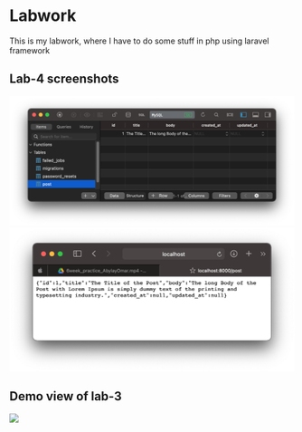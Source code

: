 # Labwork
This is my labwork, where I have to do some stuff in php using laravel framework

## Lab-4 screenshots

![](https://github.com/zhussupali/ZhussupaliSalamat-lab3-website/blob/main/resources/postTable.png)
![](https://github.com/zhussupali/ZhussupaliSalamat-lab3-website/blob/main/resources/postRoute.png)

## Demo view of lab-3

![](https://github.com/zhussupali/laravel/blob/main/resources/demo.gif)